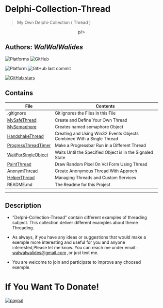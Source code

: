 # Delphi-Collection-Thread
> My Own Delphi-Collection ( Thread ) 

<p align = center
<img src=Delphi-Collection-Thread.png/>
p/>

**Authors:**  *WalWalWalides*
------
![Platforms](https://img.shields.io/badge/Supported%20platforms-Win32%20and%20Win64-red.svg)
![GitHub](https://img.shields.io/github/license/walwalwalides/Delphi-Collection-Thread)

![Platform](https://img.shields.io/badge/delphi->%3D_2010-glue)
![GitHub last commit](https://img.shields.io/github/last-commit/walwalwalides/Delphi-Collection-Thread)

[![GitHub stars](https://img.shields.io/github/stars/walwalwalides/Delphi-Collection-Thread)](https://github.com/walwalwalides/Delphi-Collection-Thread/stargazers)

## Contains

| File | Contents | 
| --- | --- |
| .gitignore | Git ignores the Files in this File |
|[MySafeThread](https://github.com/walwalwalides/Delphi-Collection-Thread/tree/master/MySafeThread)|Create and Define Your Own Thread| 
|[MySemaphore](https://github.com/walwalwalides/Delphi-Collection-Thread/tree/master/MySemaphore)|Creates named semaphore Object| 
|[HandshakeThread](https://github.com/walwalwalides/Delphi-Collection-Thread/tree/master/HandshakeThread)|Creating and Using Win32 Events Objects Combined With a Single Thread|
|[ProgressThreadTimer](https://github.com/walwalwalides/Delphi-Collection-Thread/tree/master/ProgressThreadTimer)|Make a Progressbar Run in a Different Thread|
|[WaitForSingleObject](https://github.com/walwalwalides/Delphi-Collection-Thread/tree/master/WaitForSingleObject)|Waits Until the Specified Object is in the Signaled State|
|[PaintThread](https://github.com/walwalwalides/Delphi-Collection-Thread/tree/master/PaintThread)|Draw Random Pixel On Vcl Form Using Thread|
|[AnonymThread](https://github.com/walwalwalides/Delphi-Collection-Thread/tree/master/AnonymThread)|Create Anonymous Thread With Approch|
|[HelperThread](https://github.com/walwalwalides/Delphi-Collection-Thread/tree/master/HelperThread)|Managing Threads and Custom Services |      
| README.md | The Readme for this Project|

------
## Description
- "Delphi-Collection-Thread" contain different examples of threading subject.
This collection deliver different examples about theme Threading.

- As always, if you have any ideas or suggestions that would make a exemple more interesting and useful for you and anyone interested,Please let me know. 
You can reach me under email : walwalwalides@gmail.com ,or just text me.

- You are welcome to join and participate to improve any choosed exemple.
# If You Want To Donate!

[![paypal](https://www.paypalobjects.com/en_US/i/btn/btn_donateCC_LG.gif)](https://www.paypal.com/cgi-bin/webscr?cmd=_s-xclick&hosted_button_id=Y79F36A9BGLHS&source=url)
